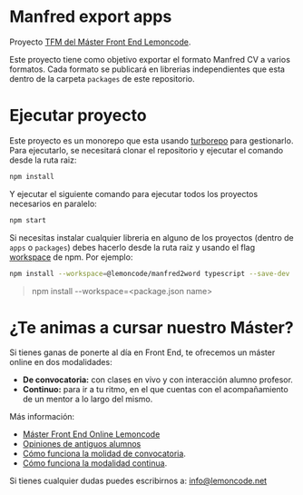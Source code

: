 # Manfred export apps

Proyecto [TFM del Máster Front End Lemoncode](https://lemoncode.net/master-frontend#inicio-banner).

Este proyecto tiene como objetivo exportar el formato Manfred CV a varios formatos. Cada formato se publicará en librerias independientes que esta dentro de la carpeta `packages` de este repositorio.

# Ejecutar proyecto

Este proyecto es un monorepo que esta usando [turborepo](https://turbo.build/repo) para gestionarlo. Para ejecutarlo, se necesitará clonar el repositorio y ejecutar el comando desde la ruta raiz:

```bash
npm install

```

Y ejecutar el siguiente comando para ejecutar todos los proyectos necesarios en paralelo:

```bash
npm start

```

Si necesitas instalar cualquier libreria en alguno de los proyectos (dentro de `apps` o `packages`) debes hacerlo desde la ruta raiz y usando el flag [workspace](https://docs.npmjs.com/cli/v7/using-npm/workspaces) de npm. Por ejemplo:

```bash
npm install --workspace=@lemoncode/manfred2word typescript --save-dev

```

> npm install --workspace=<package.json name>

# ¿Te animas a cursar nuestro Máster?

Si tienes ganas de ponerte al día en Front End, te ofrecemos un máster online en dos modalidades:

- **De convocatoria:** con clases en vivo y con interacción alumno profesor.
- **Continuo:** para ir a tu ritmo, en el que cuentas con el acompañamiento de un mentor a lo largo del mismo.

Más información:

- [Máster Front End Online Lemoncode](http://lemoncode.net/master-frontend)
- [Opiniones de antiguos alumnos](https://lemoncode.net/lemoncode-blog/2016/12/24/master-lemoncode-opiniones-de-los-alumnos)
- [Cómo funciona la molidad de convocatoria](https://lemoncode.net/lemoncode-blog/2017/2/6/master-front-end-lemon-que-tiene-esto-de-especial).
- [Cómo funciona la modalidad continua](https://lemoncode.net/lemoncode-blog/2020/10/1/master-front-end-continuo-lemoncode).

Si tienes cualquier dudas puedes escribirnos a: info@lemoncode.net
